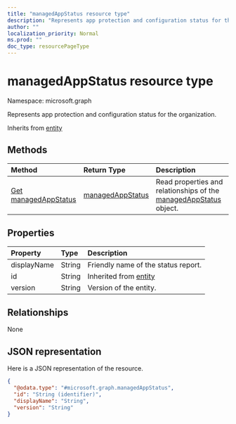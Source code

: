 ```yaml
---
title: "managedAppStatus resource type"
description: "Represents app protection and configuration status for the organization."
author: ""
localization_priority: Normal
ms.prod: ""
doc_type: resourcePageType
---
```


# managedAppStatus resource type


Namespace: microsoft.graph

Represents app protection and configuration status for the organization.


Inherits from [entity](../resources/entity.md)

## Methods
|Method|Return Type|Description|
|:---|:---|:---|
|[Get managedAppStatus](../api/managedappstatus-get.md)|[managedAppStatus](../resources/managedappstatus.md)|Read properties and relationships of the [managedAppStatus](../resources/managedappstatus.md) object.|

## Properties
|Property|Type|Description|
|:---|:---|:---|
|displayName|String|Friendly name of the status report.|
|id|String| Inherited from [entity](../resources/entity.md)|
|version|String|Version of the entity.|

## Relationships
None

## JSON representation
Here is a JSON representation of the resource.
<!-- {
  "blockType": "resource",
  "keyProperty": "id",
  "@odata.type": "microsoft.graph.managedAppStatus",
  "baseType": "microsoft.graph.entity",
  "openType": false
}
-->
``` json
{
  "@odata.type": "#microsoft.graph.managedAppStatus",
  "id": "String (identifier)",
  "displayName": "String",
  "version": "String"
}
```

